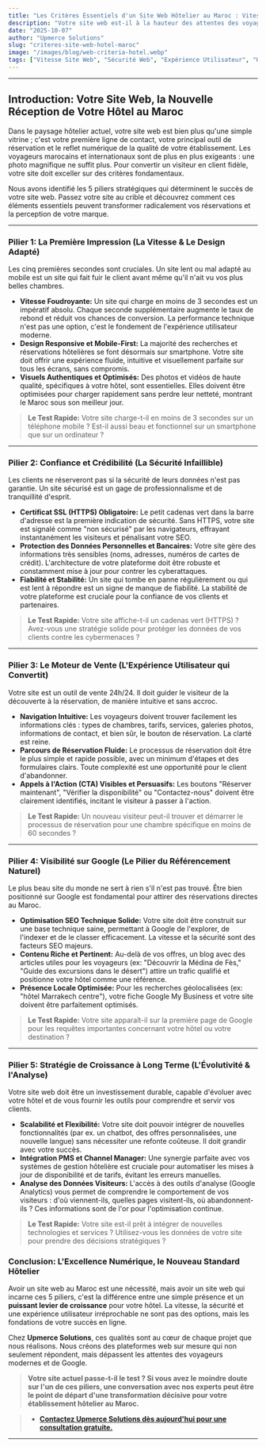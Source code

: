 ```yaml
---
title: "Les Critères Essentiels d'un Site Web Hôtelier au Maroc : Vitesse, Sécurité et Expérience Utilisateur qui Convertit"
description: "Votre site web est-il à la hauteur des attentes des voyageurs modernes ? Découvrez les 5 piliers indispensables pour que votre présence en ligne au Maroc transforme les visiteurs en clients fidèles et booste vos réservations directes."
date: "2025-10-07"
author: "Upmerce Solutions"
slug: "criteres-site-web-hotel-maroc"
image: "/images/blog/web-criteria-hotel.webp"
tags: ["Vitesse Site Web", "Sécurité Web", "Expérience Utilisateur", "Hôtellerie Maroc", "Conversion"]
---
```


---

## Introduction: Votre Site Web, la Nouvelle Réception de Votre Hôtel au Maroc

Dans le paysage hôtelier actuel, votre site web est bien plus qu'une simple vitrine ; c'est votre première ligne de contact, votre principal outil de réservation et le reflet numérique de la qualité de votre établissement. Les voyageurs marocains et internationaux sont de plus en plus exigeants : une photo magnifique ne suffit plus. Pour convertir un visiteur en client fidèle, votre site doit exceller sur des critères fondamentaux.

Nous avons identifié les 5 piliers stratégiques qui déterminent le succès de votre site web. Passez votre site au crible et découvrez comment ces éléments essentiels peuvent transformer radicalement vos réservations et la perception de votre marque.

---

### **Pilier 1: La Première Impression (La Vitesse & Le Design Adapté)**

Les cinq premières secondes sont cruciales. Un site lent ou mal adapté au mobile est un site qui fait fuir le client avant même qu'il n'ait vu vos plus belles chambres.

* **Vitesse Foudroyante:** Un site qui charge en moins de 3 secondes est un impératif absolu. Chaque seconde supplémentaire augmente le taux de rebond et réduit vos chances de conversion. La performance technique n'est pas une option, c'est le fondement de l'expérience utilisateur moderne.
* **Design Responsive et Mobile-First:** La majorité des recherches et réservations hôtelières se font désormais sur smartphone. Votre site doit offrir une expérience fluide, intuitive et visuellement parfaite sur tous les écrans, sans compromis.
* **Visuels Authentiques et Optimisés:** Des photos et vidéos de haute qualité, spécifiques à votre hôtel, sont essentielles. Elles doivent être optimisées pour charger rapidement sans perdre leur netteté, montrant le Maroc sous son meilleur jour.

> **Le Test Rapide:** Votre site charge-t-il en moins de 3 secondes sur un téléphone mobile ? Est-il aussi beau et fonctionnel sur un smartphone que sur un ordinateur ?

---

### **Pilier 2: Confiance et Crédibilité (La Sécurité Infaillible)**

Les clients ne réserveront pas si la sécurité de leurs données n'est pas garantie. Un site sécurisé est un gage de professionnalisme et de tranquillité d'esprit.

* **Certificat SSL (HTTPS) Obligatoire:** Le petit cadenas vert dans la barre d'adresse est la première indication de sécurité. Sans HTTPS, votre site est signalé comme "non sécurisé" par les navigateurs, effrayant instantanément les visiteurs et pénalisant votre SEO.
* **Protection des Données Personnelles et Bancaires:** Votre site gère des informations très sensibles (noms, adresses, numéros de cartes de crédit). L'architecture de votre plateforme doit être robuste et constamment mise à jour pour contrer les cyberattaques.
* **Fiabilité et Stabilité:** Un site qui tombe en panne régulièrement ou qui est lent à répondre est un signe de manque de fiabilité. La stabilité de votre plateforme est cruciale pour la confiance de vos clients et partenaires.

> **Le Test Rapide:** Votre site affiche-t-il un cadenas vert (HTTPS) ? Avez-vous une stratégie solide pour protéger les données de vos clients contre les cybermenaces ?

---

### **Pilier 3: Le Moteur de Vente (L'Expérience Utilisateur qui Convertit)**

Votre site est un outil de vente 24h/24. Il doit guider le visiteur de la découverte à la réservation, de manière intuitive et sans accroc.

* **Navigation Intuitive:** Les voyageurs doivent trouver facilement les informations clés : types de chambres, tarifs, services, galeries photos, informations de contact, et bien sûr, le bouton de réservation. La clarté est reine.
* **Parcours de Réservation Fluide:** Le processus de réservation doit être le plus simple et rapide possible, avec un minimum d'étapes et des formulaires clairs. Toute complexité est une opportunité pour le client d'abandonner.
* **Appels à l'Action (CTA) Visibles et Persuasifs:** Les boutons "Réserver maintenant", "Vérifier la disponibilité" ou "Contactez-nous" doivent être clairement identifiés, incitant le visiteur à passer à l'action.

> **Le Test Rapide:** Un nouveau visiteur peut-il trouver et démarrer le processus de réservation pour une chambre spécifique en moins de 60 secondes ?

---

### **Pilier 4: Visibilité sur Google (Le Pilier du Référencement Naturel)**

Le plus beau site du monde ne sert à rien s'il n'est pas trouvé. Être bien positionné sur Google est fondamental pour attirer des réservations directes au Maroc.

* **Optimisation SEO Technique Solide:** Votre site doit être construit sur une base technique saine, permettant à Google de l'explorer, de l'indexer et de le classer efficacement. La vitesse et la sécurité sont des facteurs SEO majeurs.
* **Contenu Riche et Pertinent:** Au-delà de vos offres, un blog avec des articles utiles pour les voyageurs (ex: "Découvrir la Médina de Fès," "Guide des excursions dans le désert") attire un trafic qualifié et positionne votre hôtel comme une référence.
* **Présence Locale Optimisée:** Pour les recherches géolocalisées (ex: "hôtel Marrakech centre"), votre fiche Google My Business et votre site doivent être parfaitement optimisés.

> **Le Test Rapide:** Votre site apparaît-il sur la première page de Google pour les requêtes importantes concernant votre hôtel ou votre destination ?

---

### **Pilier 5: Stratégie de Croissance à Long Terme (L'Évolutivité & l'Analyse)**

Votre site web doit être un investissement durable, capable d'évoluer avec votre hôtel et de vous fournir les outils pour comprendre et servir vos clients.

* **Scalabilité et Flexibilité:** Votre site doit pouvoir intégrer de nouvelles fonctionnalités (par ex. un chatbot, des offres personnalisées, une nouvelle langue) sans nécessiter une refonte coûteuse. Il doit grandir avec votre succès.
* **Intégration PMS et Channel Manager:** Une synergie parfaite avec vos systèmes de gestion hôtelière est cruciale pour automatiser les mises à jour de disponibilité et de tarifs, évitant les erreurs manuelles.
* **Analyse des Données Visiteurs:** L'accès à des outils d'analyse (Google Analytics) vous permet de comprendre le comportement de vos visiteurs : d'où viennent-ils, quelles pages visitent-ils, où abandonnent-ils ? Ces informations sont de l'or pour l'optimisation continue.

> **Le Test Rapide:** Votre site est-il prêt à intégrer de nouvelles technologies et services ? Utilisez-vous les données de votre site pour prendre des décisions stratégiques ?

### **Conclusion: L'Excellence Numérique, le Nouveau Standard Hôtelier**

Avoir un site web au Maroc est une nécessité, mais avoir un site web qui incarne ces 5 piliers, c'est la différence entre une simple présence et un **puissant levier de croissance** pour votre hôtel. La vitesse, la sécurité et une expérience utilisateur irréprochable ne sont pas des options, mais les fondations de votre succès en ligne.

Chez **Upmerce Solutions**, ces qualités sont au cœur de chaque projet que nous réalisons. Nous créons des plateformes web sur mesure qui non seulement répondent, mais dépassent les attentes des voyageurs modernes et de Google.

> **Votre site actuel passe-t-il le test ? Si vous avez le moindre doute sur l'un de ces piliers, une conversation avec nos experts peut être le point de départ d'une transformation décisive pour votre établissement hôtelier au Maroc.**

> * [**Contactez Upmerce Solutions dès aujourd'hui pour une consultation gratuite.**](https://www.upmerce.com/en#contact)

---